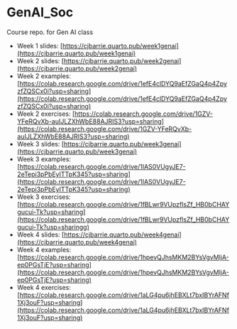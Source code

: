 # GenAI_Soc
Course repo. for Gen AI class

- Week 1 slides: [https://cjbarrie.quarto.pub/week1genai](https://cjbarrie.quarto.pub/week1genai)
- Week 2 slides: [https://cjbarrie.quarto.pub/week2genai](https://cjbarrie.quarto.pub/week2genai)
- Week 2 examples: [https://colab.research.google.com/drive/1efE4clDYQ9aEfZGaQ4p4ZpyzfZQSCx0i?usp=sharing](https://colab.research.google.com/drive/1efE4clDYQ9aEfZGaQ4p4ZpyzfZQSCx0i?usp=sharing)
- Week 2 exercises: [https://colab.research.google.com/drive/1GZV-YFeRQvXb-auIJLZXhWbE88AJRIS3?usp=sharing](https://colab.research.google.com/drive/1GZV-YFeRQvXb-auIJLZXhWbE88AJRIS3?usp=sharing)
- Week 3 slides: [https://cjbarrie.quarto.pub/week3genai](https://cjbarrie.quarto.pub/week3genai)
- Week 3 examples: [https://colab.research.google.com/drive/1IAS0VUgyJE7-2eTepi3pPbEyITTpK345?usp=sharing](https://colab.research.google.com/drive/1IAS0VUgyJE7-2eTepi3pPbEyITTpK345?usp=sharing)
- Week 3 exercises: [https://colab.research.google.com/drive/1fBLwr9VUpzflsZf_HB0bCHAYgucui-Tk?usp=sharing](https://colab.research.google.com/drive/1fBLwr9VUpzflsZf_HB0bCHAYgucui-Tk?usp=sharingg)
- Week 4 slides: [https://cjbarrie.quarto.pub/week4genai](https://cjbarrie.quarto.pub/week4genai)
- Week 4 examples: [https://colab.research.google.com/drive/1hpevQJhsMKM2BYsVgvMljA-ep0PGsTjE?usp=sharing](https://colab.research.google.com/drive/1hpevQJhsMKM2BYsVgvMljA-ep0PGsTjE?usp=sharing)
- Week 4 exercises: [https://colab.research.google.com/drive/1aLG4pu6jhEBXLt7bxIBYrAFNf1Xj3ouF?usp=sharing](https://colab.research.google.com/drive/1aLG4pu6jhEBXLt7bxIBYrAFNf1Xj3ouF?usp=sharing)